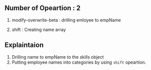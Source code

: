 ## Number of Opeartion : 2

1. modify-overwrite-beta : drilling emloyee to empName

2. shift : Creating name array

## Explaintaion

1. Drilling name to empName to the skills object
2. Putting employee names into categories by using `shift` opeartion.
